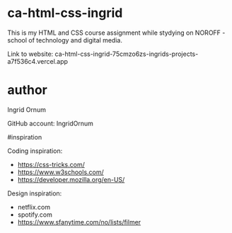 # ca-html-css-ingrid

This is my HTML and CSS course assignment while stydying on NOROFF - school of technology and digital media.

Link to website: ca-html-css-ingrid-75cmzo6zs-ingrids-projects-a7f536c4.vercel.app

# author 

Ingrid Ornum

GitHub account: IngridOrnum

#inspiration

Coding inspiration:

- https://css-tricks.com/
- https://www.w3schools.com/
- https://developer.mozilla.org/en-US/

Design inspiration:
- netflix.com
- spotify.com
- https://www.sfanytime.com/no/lists/filmer
